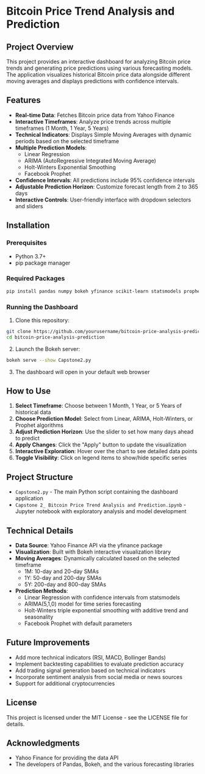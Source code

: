 # Bitcoin Price Trend Analysis and Prediction

## Project Overview
This project provides an interactive dashboard for analyzing Bitcoin price trends and generating price predictions using various forecasting models. The application visualizes historical Bitcoin price data alongside different moving averages and displays predictions with confidence intervals.

## Features
- **Real-time Data**: Fetches Bitcoin price data from Yahoo Finance
- **Interactive Timeframes**: Analyze price trends across multiple timeframes (1 Month, 1 Year, 5 Years)
- **Technical Indicators**: Displays Simple Moving Averages with dynamic periods based on the selected timeframe
- **Multiple Prediction Models**: 
  - Linear Regression
  - ARIMA (AutoRegressive Integrated Moving Average)
  - Holt-Winters Exponential Smoothing
  - Facebook Prophet
- **Confidence Intervals**: All predictions include 95% confidence intervals
- **Adjustable Prediction Horizon**: Customize forecast length from 2 to 365 days
- **Interactive Controls**: User-friendly interface with dropdown selectors and sliders

## Installation

### Prerequisites
- Python 3.7+
- pip package manager

### Required Packages
```bash
pip install pandas numpy bokeh yfinance scikit-learn statsmodels prophet
```

### Running the Dashboard
1. Clone this repository:
```bash
git clone https://github.com/yourusername/bitcoin-price-analysis-prediction.git
cd bitcoin-price-analysis-prediction
```

2. Launch the Bokeh server:
```bash
bokeh serve --show Capstone2.py
```

3. The dashboard will open in your default web browser

## How to Use
1. **Select Timeframe**: Choose between 1 Month, 1 Year, or 5 Years of historical data
2. **Choose Prediction Model**: Select from Linear, ARIMA, Holt-Winters, or Prophet algorithms
3. **Adjust Prediction Horizon**: Use the slider to set how many days ahead to predict
4. **Apply Changes**: Click the "Apply" button to update the visualization
5. **Interactive Exploration**: Hover over the chart to see detailed data points
6. **Toggle Visibility**: Click on legend items to show/hide specific series

## Project Structure
- `Capstone2.py` - The main Python script containing the dashboard application
- `Capstone 2_ Bitcoin Price Trend Analysis and Prediction.ipynb` - Jupyter notebook with exploratory analysis and model development

## Technical Details
- **Data Source**: Yahoo Finance API via the yfinance package
- **Visualization**: Built with Bokeh interactive visualization library
- **Moving Averages**: Dynamically calculated based on the selected timeframe
  - 1M: 10-day and 20-day SMAs
  - 1Y: 50-day and 200-day SMAs
  - 5Y: 200-day and 800-day SMAs
- **Prediction Methods**:
  - Linear Regression with confidence intervals from statsmodels
  - ARIMA(5,1,0) model for time series forecasting
  - Holt-Winters triple exponential smoothing with additive trend and seasonality
  - Facebook Prophet with default parameters

## Future Improvements
- Add more technical indicators (RSI, MACD, Bollinger Bands)
- Implement backtesting capabilities to evaluate prediction accuracy
- Add trading signal generation based on technical indicators
- Incorporate sentiment analysis from social media or news sources
- Support for additional cryptocurrencies

## License
This project is licensed under the MIT License - see the LICENSE file for details.

## Acknowledgments
- Yahoo Finance for providing the data API
- The developers of Pandas, Bokeh, and the various forecasting libraries
